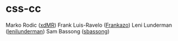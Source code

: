 # css-cc




Marko Rodic ([xdMR](https://github.com/xdMR))
Frank Luis-Ravelo ([Frankazo](https://github.com/Frankazo))
Leni Lunderman ([lenilunderman](https://github.com/lenilunderman))
Sam Bassong ([sbassong](https://github.com/sbassong))
